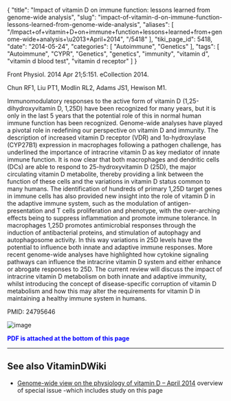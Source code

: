 {
    "title": "Impact of vitamin D on immune function: lessons learned from genome-wide analysis",
    "slug": "impact-of-vitamin-d-on-immune-function-lessons-learned-from-genome-wide-analysis",
    "aliases": [
        "/Impact+of+vitamin+D+on+immune+function+lessons+learned+from+genome-wide+analysis+\u2013+April+2014",
        "/5418"
    ],
    "tiki_page_id": 5418,
    "date": "2014-05-24",
    "categories": [
        "Autoimmune",
        "Genetics"
    ],
    "tags": [
        "Autoimmune",
        "CYPR",
        "Genetics",
        "genetics",
        "immunity",
        "vitamin d",
        "vitamin d blood test",
        "vitamin d receptor"
    ]
}


Front Physiol. 2014 Apr 21;5:151. eCollection 2014.

Chun RF1, Liu PT1, Modlin RL2, Adams JS1, Hewison M1.

Immunomodulatory responses to the active form of vitamin D (1,25-dihydroxyvitamin D, 1,25D) have been recognized for many years, but it is only in the last 5 years that the potential role of this in normal human immune function has been recognized. Genome-wide analyses have played a pivotal role in redefining our perspective on vitamin D and immunity. The description of increased vitamin D receptor (VDR) and 1α-hydroxylase (CYP27B1) expression in macrophages following a pathogen challenge, has underlined the importance of intracrine vitamin D as key mediator of innate immune function. It is now clear that both macrophages and dendritic cells (DCs) are able to respond to 25-hydroxyvitamin D (25D), the major circulating vitamin D metabolite, thereby providing a link between the function of these cells and the variations in vitamin D status common to many humans. The identification of hundreds of primary 1,25D target genes in immune cells has also provided new insight into the role of vitamin D in the adaptive immune system, such as the modulation of antigen-presentation and T cells proliferation and phenotype, with the over-arching effects being to suppress inflammation and promote immune tolerance. In macrophages 1,25D promotes antimicrobial responses through the induction of antibacterial proteins, and stimulation of autophagy and autophagosome activity. In this way variations in 25D levels have the potential to influence both innate and adaptive immune responses. More recent genome-wide analyses have highlighted how cytokine signaling pathways can influence the intracrine vitamin D system and either enhance or abrogate responses to 25D. The current review will discuss the impact of intracrine vitamin D metabolism on both innate and adaptive immunity, whilst introducing the concept of disease-specific corruption of vitamin D metabolism and how this may alter the requirements for vitamin D in maintaining a healthy immune system in humans.

PMID: 24795646

<img src="https://d378j1rmrlek7x.cloudfront.net/attachments/jpeg/genome-f2.jpg" alt="image">

 **<span style="color:#00F;">PDF is attached at the bottom of this page</span>** 

---

## See also VitaminDWiki

* [Genome-wide view on the physiology of vitamin D – April 2014](/posts/genome-wide-view-on-the-physiology-of-vitamin-d) overview of special issue -which includes study on this page
